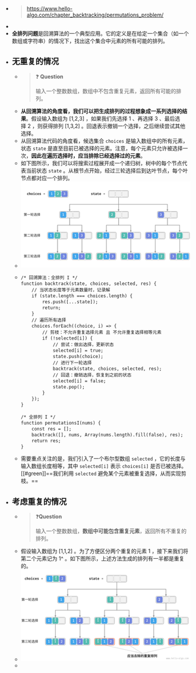 - > https://www.hello-algo.com/chapter_backtracking/permutations_problem/
-
- **全排列问题**是回溯算法的一个典型应用。它的定义是在给定一个集合（如一个数组或字符串）的情况下，找出这个集合中元素的所有可能的排列。
- ## 无重复的情况
	- > ❓ **Question**
	  > 
	  > 输入一个整数数组，数组中不包含重复元素，返回所有可能的排列。
	- **从回溯算法的角度看，我们可以把生成排列的过程想象成一系列选择的结果**。假设输入数组为 [1,2,3] ，如果我们先选择 1 、再选择 3 、最后选择 2 ，则获得排列 [1,3,2] 。回退表示撤销一个选择，之后继续尝试其他选择。
	- 从回溯算法代码的角度看，候选集合 `choices` 是输入数组中的所有元素，状态 `state` 是直至目前已被选择的元素。注意，每个元素只允许被选择一次，**因此在遍历选择时，应当排除已经选择过的元素**。
	- 如下图所示，我们可以将搜索过程展开成一个递归树，树中的每个节点代表当前状态 `state` 。从根节点开始，经过三轮选择后到达叶节点，每个叶节点都对应一个排列。
	- ![image.png](../assets/image_1688635298054_0.png)
	- ```
	  /* 回溯算法：全排列 I */
	  function backtrack(state, choices, selected, res) {
	      // 当状态长度等于元素数量时，记录解
	      if (state.length === choices.length) {
	          res.push([...state]);
	          return;
	      }
	      // 遍历所有选择
	      choices.forEach((choice, i) => {
	          // 剪枝：不允许重复选择元素 且 不允许重复选择相等元素
	          if (!selected[i]) {
	              // 尝试：做出选择，更新状态
	              selected[i] = true;
	              state.push(choice);
	              // 进行下一轮选择
	              backtrack(state, choices, selected, res);
	              // 回退：撤销选择，恢复到之前的状态
	              selected[i] = false;
	              state.pop();
	          }
	      });
	  }
	  
	  /* 全排列 I */
	  function permutationsI(nums) {
	      const res = [];
	      backtrack([], nums, Array(nums.length).fill(false), res);
	      return res;
	  }
	  ```
	- 需要重点关注的是，我们引入了一个布尔型数组 `selected` ，它的长度与输入数组长度相等，其中 `selected[i]` 表示 `choices[i]` 是否已被选择。[[#green]]==我们利用 `selected` 避免某个元素被重复选择，从而实现剪枝。==
- ## 考虑重复的情况
	- > ❓**Question**
	  >
	  > 输入一个整数数组，**数组中可能包含重复元素**，返回所有不重复的排列。
	- 假设输入数组为 [1,1,2] 。为了方便区分两个重复的元素 1 ，接下来我们将第二个元素记为 1^ 。如下图所示，上述方法生成的排列有一半都是重复的。
	- ![image.png](../assets/image_1688636815402_0.png)
	-